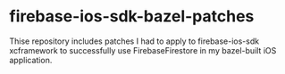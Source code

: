 # firebase-ios-sdk-bazel-patches

Thise repository includes patches I had to apply to firebase-ios-sdk xcframework to successfully use FirebaseFirestore in my bazel-built iOS application.
